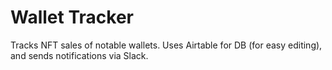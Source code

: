 # Wallet Tracker

Tracks NFT sales of notable wallets. Uses Airtable for DB (for easy editing), and sends notifications via Slack.
